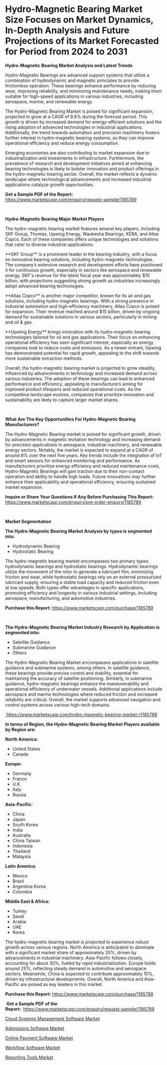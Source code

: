 <p><h1>Hydro-Magnetic Bearing Market Size Focuses on Market Dynamics, In-Depth Analysis and Future Projections of its Market Forecasted for Period from 2024 to 2031</h1></p><p><strong>Hydro-Magnetic Bearing Market Analysis and Latest Trends</strong></p>
<p><p>Hydro-Magnetic Bearings are advanced support systems that utilize a combination of hydrodynamic and magnetic principles to provide frictionless operation. These bearings enhance performance by reducing wear, improving reliability, and minimizing maintenance needs, making them suitable for high-speed applications in various industries, including aerospace, marine, and renewable energy. </p><p>The Hydro-Magnetic Bearing Market is poised for significant expansion, projected to grow at a CAGR of 9.8% during the forecast period. This growth is driven by increased demand for energy-efficient solutions and the rising adoption of advanced technologies in industrial applications. Additionally, the trend towards automation and precision machinery fosters further interest in hydro-magnetic bearing systems, as they can improve operational efficiency and reduce energy consumption. </p><p>Emerging economies are also contributing to market expansion due to industrialization and investments in infrastructure. Furthermore, the prevalence of research and development initiatives aimed at enhancing bearing technologies is likely to bolster innovation and product offerings in the hydro-magnetic bearing sector. Overall, the market reflects a dynamic landscape where technological advancements and increased industrial applications catalyze growth opportunities.</p></p>
<p><strong>Get a Sample PDF of the Report:&nbsp;</strong> <a href="https://www.marketscagr.com/enquiry/request-sample/1185789?utm_campaign=1556&utm_medium=2&utm_source=Github&utm_content=ia&utm_term=22102024&utm_id=hydro-magnetic-bearing">https://www.marketscagr.com/enquiry/request-sample/1185789</a></p>
<p>&nbsp;</p>
<p><strong>Hydro-Magnetic Bearing Major Market Players</strong></p>
<p><p>The hydro-magnetic bearing market features several key players, including SKF Group, Thomas, Upwing Energy, Waukesha Bearings, KEBA, and Atlas Copco. Each of these companies offers unique technologies and solutions that cater to diverse industrial applications.</p><p>**SKF Group** is a prominent leader in the bearing industry, with a focus on innovative bearing solutions, including hydro-magnetic technologies. The company’s extensive research and development efforts have positioned it for continuous growth, especially in sectors like aerospace and renewable energy. SKF's revenue for the latest fiscal year was approximately $10 billion, with projections suggesting strong growth as industries increasingly adopt advanced bearing technologies.</p><p>**Atlas Copco** is another major competitor, known for its air and gas solutions, including hydro-magnetic bearings. With a strong presence in industrial automation and high-efficiency machinery, Atlas Copco is poised for expansion. Their revenue reached around $15 billion, driven by ongoing demand for sustainable solutions in various sectors, particularly in mining and oil & gas.</p><p>**Upwing Energy** brings innovation with its hydro-magnetic bearing technologies tailored for oil and gas applications. Their focus on enhancing operational efficiency has seen significant interest, especially as energy companies look to reduce costs and emissions. As a newer entrant, Upwing has demonstrated potential for rapid growth, appealing to the shift towards more sustainable extraction methods.</p><p>Overall, the hydro-magnetic bearing market is projected to grow steadily, influenced by advancements in technology and increased demand across various industries. The adoption of these bearings can lead to enhanced performance and efficiency, appealing to manufacturers aiming for improved product lifespans and reduced operational costs. As the competitive landscape evolves, companies that prioritize innovation and sustainability are likely to capture larger market shares.</p></p>
<p>&nbsp;</p>
<p><strong>What Are The Key Opportunities For Hydro-Magnetic Bearing Manufacturers?</strong></p>
<p><p>The Hydro-Magnetic Bearing market is poised for significant growth, driven by advancements in magnetic levitation technology and increasing demand for precision applications in aerospace, industrial machinery, and renewable energy sectors. Notably, the market is expected to expand at a CAGR of around 8% over the next five years. Key trends include the integration of IoT and smart sensors for enhanced monitoring and performance. As manufacturers prioritize energy efficiency and reduced maintenance costs, Hydro-Magnetic Bearings will gain traction due to their non-contact operation and ability to handle high loads. Future innovations may further enhance their applicability and operational efficiency, ensuring sustained market expansion.</p></p>
<p><strong>Inquire or Share Your Questions If Any Before Purchasing This Report:</strong> <a href="https://www.marketscagr.com/enquiry/pre-order-enquiry/1185789?utm_campaign=1556&utm_medium=2&utm_source=Github&utm_content=ia&utm_term=22102024&utm_id=hydro-magnetic-bearing">https://www.marketscagr.com/enquiry/pre-order-enquiry/1185789</a></p>
<p>&nbsp;</p>
<p><strong>Market Segmentation</strong></p>
<p><strong>The Hydro-Magnetic Bearing Market Analysis by types is segmented into:</strong></p>
<p><ul><li>Hydrodynamic Bearing</li><li>Hydrostatic Bearing</li></ul></p>
<p><p>The hydro-magnetic bearing market encompasses two primary types: hydrodynamic bearings and hydrostatic bearings. Hydrodynamic bearings utilize the movement of the rotor to generate a lubricant film, minimizing friction and wear, while hydrostatic bearings rely on an external pressurized lubricant supply, ensuring a stable load capacity and reduced friction even at low speeds. Both types offer advantages in specific applications, promoting efficiency and longevity in various industrial settings, including aerospace, manufacturing, and automotive industries.</p></p>
<p><strong>Purchase this Report:&nbsp;</strong><a href="https://www.marketscagr.com/purchase/1185789?utm_campaign=1556&utm_medium=2&utm_source=Github&utm_content=ia&utm_term=22102024&utm_id=hydro-magnetic-bearing">https://www.marketscagr.com/purchase/1185789</a></p>
<p>&nbsp;</p>
<p><strong>The Hydro-Magnetic Bearing Market Industry Research by Application is segmented into:</strong></p>
<p><ul><li>Satellite Guidance</li><li>Submarine Guidance</li><li>Others</li></ul></p>
<p><p>The Hydro-Magnetic Bearing Market encompasses applications in satellite guidance and submarine systems, among others. In satellite guidance, these bearings provide precise control and stability, essential for maintaining the accuracy of satellite positioning. Similarly, in submarine guidance, hydro-magnetic bearings enhance the maneuverability and operational efficiency of underwater vessels. Additional applications include aerospace and marine technologies where reduced friction and increased reliability are critical. Overall, the market supports advanced navigation and control systems across various high-tech domains.</p></p>
<p><a href="https://www.marketscagr.com/hydro-magnetic-bearing-market-r1185789?utm_campaign=1556&utm_medium=2&utm_source=Github&utm_content=ia&utm_term=22102024&utm_id=hydro-magnetic-bearing">&nbsp;https://www.marketscagr.com/hydro-magnetic-bearing-market-r1185789</a></p>
<p><strong>In terms of Region, the Hydro-Magnetic Bearing Market Players available by Region are:</strong></p>
<p>
    <p> <strong> North America: </strong>
        <ul>
            <li>United States</li>
            <li>Canada</li>
        </ul>
        </p> 
    <p> <strong> Europe: </strong>
        <ul>
            <li>Germany</li>
            <li>France</li>
            <li>U.K.</li>
            <li>Italy</li>
            <li>Russia</li>
        </ul>
        </p> 
    <p> <strong> Asia-Pacific: </strong>
        <ul>
            <li>China</li>
            <li>Japan</li>
            <li>South Korea</li>
            <li>India</li>
            <li>Australia</li>
            <li>China Taiwan</li>
            <li>Indonesia</li>
            <li>Thailand</li>
            <li>Malaysia</li>
        </ul>
        </p> 
    <p> <strong> Latin America: </strong>
        <ul>
            <li>Mexico</li>
            <li>Brazil</li>
            <li>Argentina Korea</li>
            <li>Colombia</li>
        </ul>
        </p> 
    <p> <strong> Middle East & Africa: </strong>
        <ul>
            <li>Turkey</li>
            <li>Saudi</li>
            <li>Arabia</li>
            <li>UAE</li>
            <li>Korea</li>
        </ul>
    </p>
    </p>
<p><p>The hydro-magnetic bearing market is projected to experience robust growth across various regions. North America is anticipated to dominate with a significant market share of approximately 35%, driven by advancements in industrial machinery. Asia-Pacific follows closely, accounting for about 30%, fueled by rapid industrialization. Europe holds around 25%, reflecting steady demand in automotive and aerospace sectors. Meanwhile, China is expected to contribute approximately 10%, driven by infrastructural developments. Overall, North America and Asia-Pacific are poised as key leaders in this market.</p></p>
<p><strong>Purchase this Report: </strong><a href="https://www.marketscagr.com/purchase/1185789?utm_campaign=1556&utm_medium=2&utm_source=Github&utm_content=ia&utm_term=22102024&utm_id=hydro-magnetic-bearing">https://www.marketscagr.com/purchase/1185789</a></p>
<p>&nbsp;<strong>Get a Sample PDF of the Report:&nbsp;&nbsp;</strong><a href="https://www.marketscagr.com/enquiry/request-sample/1185789?utm_campaign=1556&utm_medium=2&utm_source=Github&utm_content=ia&utm_term=22102024&utm_id=hydro-magnetic-bearing">https://www.marketscagr.com/enquiry/request-sample/1185789</a></p>
<p><strong></strong></p>
<p><p><a href="https://www.linkedin.com/pulse/cloud-systems-management-software-market-analysis-report-global-fd3je?utm_campaign=1556&utm_medium=2&utm_source=Github&utm_content=ia&utm_term=22102024&utm_id=hydro-magnetic-bearing">Cloud Systems Management Software Market</a></p><p><a href="https://www.linkedin.com/pulse/admissions-software-market-size-growth-trends-statistics-2n2xc?utm_campaign=1556&utm_medium=2&utm_source=Github&utm_content=ia&utm_term=22102024&utm_id=hydro-magnetic-bearing">Admissions Software Market</a></p><p><a href="https://www.linkedin.com/pulse/online-payment-software-market-size-status-forecast-2024-2031-qaagc?utm_campaign=1556&utm_medium=2&utm_source=Github&utm_content=ia&utm_term=22102024&utm_id=hydro-magnetic-bearing">Online Payment Software Market</a></p><p><a href="https://www.linkedin.com/pulse/workflow-software-industry-sector-new-technologies-5hfme?utm_campaign=1556&utm_medium=2&utm_source=Github&utm_content=ia&utm_term=22102024&utm_id=hydro-magnetic-bearing">Workflow Software Market</a></p><p><a href="https://www.linkedin.com/pulse/digital-transformation-reporting-tools-industry-market-opportunities-bp8ec?utm_campaign=1556&utm_medium=2&utm_source=Github&utm_content=ia&utm_term=22102024&utm_id=hydro-magnetic-bearing">Reporting Tools Market</a></p></p>